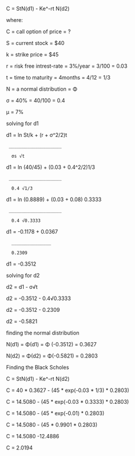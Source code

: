 

C = StN(d1) - Ke^-rt N(d2)

where:

C = call option of price = ?

S = current stock  = $40

k = strike price = $45

r = risk free intrest-rate = 3%/year = 3/100 = 0.03

t = time to maturity = 4months = 4/12 = 1/3

N = a normal distribution = Φ

σ = 40% = 40/100 = 0.4

μ = 7%

solving for d1

<!-- To use the long division sign, I had to improvise by setting wide spaces else the markdown file wont interprete it well. PLEASE BEAR WITH ME. -->

d1 = ln St/k + (r + σ^2/2)t

     ____________________

      σs √t

d1 = ln (40/45) + (0.03 + 0.4^2/2)1/3

     ____________________

      0.4 √1/3

d1 = ln (0.8889) + (0.03 + 0.08) 0.3333

     ____________________

      0.4 √0.3333

d1 = -0.1178 + 0.0367

      _______________

      0.2309

d1 = -0.3512


solving for d2

d2 = d1 -  σ√t

d2 = -0.3512 - 0.4√0.3333

d2 = -0.3512 - 0.2309

d2 = -0.5821


finding the normal distribution

N(d1) = Φ(d1) = Φ (-0.3512) = 0.3627

N(d2) = Φ(d2) = Φ(-0.5821) = 0.2803


Finding the Black Scholes

C = StN(d1) - Ke^-rt N(d2)

C = 40 * 0.3627 - (45 * exp(-0.03 * 1/3) * 0.2803)

C = 14.5080 - (45 * exp(-0.03 * 0.3333) * 0.2803)

C = 14.5080 - (45 * exp(-0.01) * 0.2803)

C = 14.5080 - (45 * 0.9901 * 0.2803)

C = 14.5080 -12.4886

C = 2.0194






